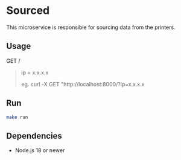 # Sourced
This microservice is responsible for sourcing data from the printers.

## Usage

GET /
>ip = x.x.x.x
> 
> eg. curl -X GET "http://localhost:8000/?ip=x.x.x.x

## Run

```bash
make run
```

## Dependencies

- Node.js 18 or newer